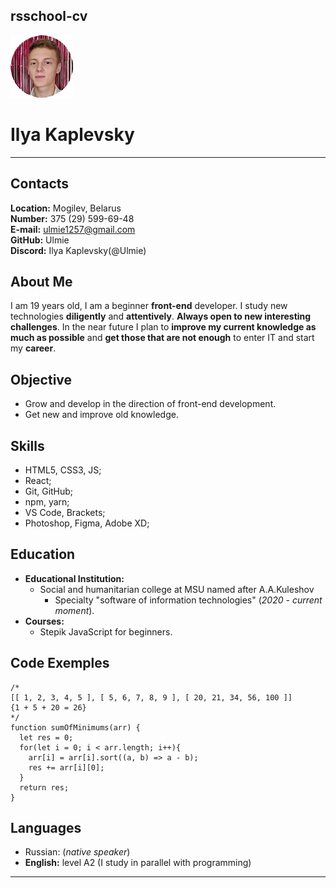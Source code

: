 ## rsschool-cv 


![Фото](img/photo.png)
# Ilya Kaplevsky


***

## Contacts
__Location:__ Mogilev, Belarus    
__Number:__ 375 (29) 599-69-48  
__E-mail:__ ulmie1257@gmail.com    
__GitHub:__ Ulmie   
__Discord:__ Ilya Kaplevsky(@Ulmie)  


## About Me

I am 19 years old, I am a beginner __front-end__ developer. I study new technologies __diligently__ and __attentively__. __Always open to new interesting challenges__. In the near future I plan to __improve my current knowledge as much as possible__ and __get those that are not enough__ to enter IT and start my __career__.


## Objective
- Grow and develop in the direction of front-end development.
- Get new and improve old knowledge.


## Skills
- HTML5, CSS3, JS;
- React;
- Git, GitHub;
- npm, yarn;
- VS Code, Brackets;
- Photoshop, Figma, Adobe XD;

## Education
- __Educational Institution:__
    - Social and humanitarian college at MSU named after A.A.Kuleshov
        - Specialty "software of information technologies"
        (_2020 - current moment_).
- __Courses:__ 
    - Stepik JavaScript for beginners.

## Code Exemples

```
/*
[[ 1, 2, 3, 4, 5 ], [ 5, 6, 7, 8, 9 ], [ 20, 21, 34, 56, 100 ]]
{1 + 5 + 20 = 26}
*/
function sumOfMinimums(arr) {
  let res = 0;
  for(let i = 0; i < arr.length; i++){   
    arr[i] = arr[i].sort((a, b) => a - b);
    res += arr[i][0];
  }
  return res;
}
```

## Languages
- Russian: (_native speaker_)
- __English:__ level A2 (I study in parallel with programming)

***